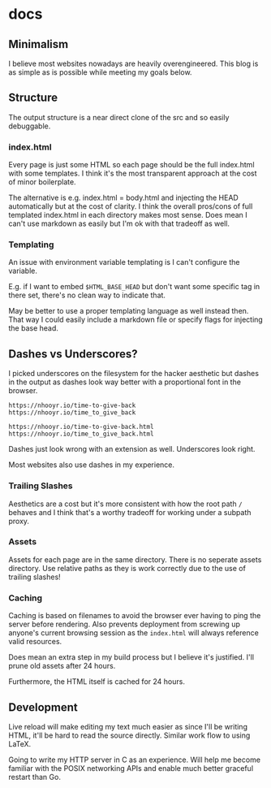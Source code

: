# docs

## Minimalism

I believe most websites nowadays are heavily overengineered. This blog is as simple as is
possible while meeting my goals below.

## Structure

The output structure is a near direct clone of the src and so easily debuggable.

### index.html

Every page is just some HTML so each page should be the full index.html with some
templates. I think it's the most transparent approach at the cost of minor boilerplate.

The alternative is e.g. index.html = body.html and injecting the HEAD automatically but
at the cost of clarity. I think the overall pros/cons of full templated index.html in each
directory makes most sense. Does mean I can't use markdown as easily but I'm ok with that
tradeoff as well.

### Templating

An issue with environment variable templating is I can't configure the variable.

E.g. if I want to embed `$HTML_BASE_HEAD` but don't want some specific tag in there set,
there's no clean way to indicate that.

May be better to use a proper templating language as well instead then. That way I could
easily include a markdown file or specify flags for injecting the base head.

## Dashes vs Underscores?

I picked underscores on the filesystem for the hacker aesthetic but dashes in the output
as dashes look way better with a proportional font in the browser.

```
https://nhooyr.io/time-to-give-back
https://nhooyr.io/time_to_give_back

https://nhooyr.io/time-to-give-back.html
https://nhooyr.io/time_to_give_back.html
```

Dashes just look wrong with an extension as well. Underscores look right.

Most websites also use dashes in my experience.

### Trailing Slashes

Aesthetics are a cost but it's more consistent with how the root path `/` behaves and I
think that's a worthy tradeoff for working under a subpath proxy.

### Assets

Assets for each page are in the same directory. There is no seperate assets
directory. Use relative paths as they is work correctly due to the use of
trailing slashes!

### Caching

Caching is based on filenames to avoid the browser ever having to ping the
server before rendering. Also prevents deployment from screwing up anyone's current
browsing session as the `index.html` will always reference valid resources.

Does mean an extra step in my build process but I believe it's justified.
I'll prune old assets after 24 hours.

Furthermore, the HTML itself is cached for 24 hours.

## Development

Live reload will make editing my text much easier as since I'll be writing HTML, it'll be
hard to read the source directly. Similar work flow to using LaTeX.

Going to write my HTTP server in C as an experience. Will help me become familiar
with the POSIX networking APIs and enable much better graceful restart than Go.
